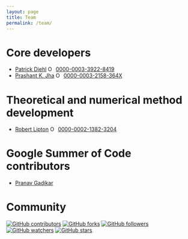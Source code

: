 ```yaml
---
layout: page
title: Team
permalink: /team/
---
```


# Core developers

* [Patrick Diehl](https://www.diehlpk.de) <a itemprop="sameAs" content="https://orcid.org/0000-0003-3922-8419" href="https://orcid.org/0000-0003-3922-8419" target="orcid.widget" rel="noopener noreferrer" style="vertical-align:top;"><img src="https://orcid.org/sites/default/files/images/orcid_16x16.png" style="width:1em;margin-right:.5em;" alt="ORCID iD icon">0000-0003-3922-8419</a>
* [Prashant K. Jha](https://www.math.lsu.edu/~jha/) <a itemprop="sameAs" content="https://orcid.org/0000-0003-2158-364X" href="https://orcid.org/0000-0003-2158-364X" target="orcid.widget" rel="noopener noreferrer" style="vertical-align:top;"><img src="https://orcid.org/sites/default/files/images/orcid_16x16.png" style="width:1em;margin-right:.5em;" alt="ORCID iD icon">0000-0003-2158-364X</a> 

# Theoretical and numerical method development

* [Robert Lipton](https://www.math.lsu.edu/~lipton/index.html) <a itemprop="sameAs" content="0000-0002-1382-3204" href="http://orcid.org/0000-0002-1382-3204" target="orcid.widget" rel="noopener noreferrer" style="vertical-align:top;"><img src="https://orcid.org/sites/default/files/images/orcid_16x16.png" style="width:1em;margin-right:.5em;" alt="ORCID iD icon">0000-0002-1382-3204</a> 

# Google Summer of Code contributors

* [Pranav Gadikar](https://www.linkedin.com/in/pranav-gadikar-2a0a21143/)

# Community


[![GitHub contributors](https://img.shields.io/github/contributors/nonlocalmodels/NLMech.svg)](https://GitHub.com/nonlocalmodels/NLMech/graphs/contributors/) [![GitHub forks](https://img.shields.io/github/forks/nonlocalmodels/NLMech.svg?style=social&label=Fork&maxAge=2592000)](https://GitHub.com/nonlocalmodels/NLMech/network/) [![GitHub followers](https://img.shields.io/github/followers/nonlocalmodels.svg?style=social&label=Follow&maxAge=2592000)](https://github.com/nonlocalmodels?tab=followers) [![GitHub watchers](https://img.shields.io/github/watchers/nonlocalmodels/NLMech.svg?style=social&label=Watch&maxAge=2592000)](https://GitHub.com/nonlocalmodels/NLMech/watchers/) [![GitHub stars](https://img.shields.io/github/stars/nonlocalmodels/NLMech.svg?style=social&label=Star&maxAge=2592000)](https://GitHub.com/nonlocalmodels/NLMech/stargazers/)
